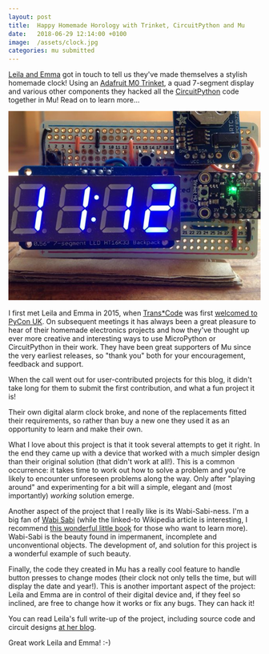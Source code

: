 ```yaml
---
layout: post
title:  Happy Homemade Horology with Trinket, CircuitPython and Mu
date:   2018-06-29 12:14:00 +0100
image:  /assets/clock.jpg
categories: mu submitted
---
```


[Leila and Emma](https://levit.be/) got in touch to tell us they've made
themselves a stylish homemade clock! Using an
[Adafruit M0 Trinket](https://www.adafruit.com/product/3500), a quad 7-segment
display and various other components they hacked all the
[CircuitPython](https://learn.adafruit.com/category/circuitpython) code
together in Mu! Read on to learn more...

<img src="/assets/clock.jpg"/>

I first met Leila and Emma in 2015, when [Trans*Code](https://twitter.com/trans_code)
was first [welcomed to PyCon UK](http://2015.pyconuk.org/transcode/). On
subsequent meetings it has always been a great pleasure to hear of their
homemade electronics projects and how they've thought up ever more creative
and interesting ways to use MicroPython or CircuitPython in their work. They
have been great supporters of Mu since the very earliest releases, so "thank
you" both for your encouragement, feedback and support.

When the call went out for user-contributed projects for this blog, it didn't
take long for them to submit the first contribution, and what a fun project it
is!

Their own digital alarm clock broke, and none of the replacements
fitted their requirements, so rather than buy a new one they used it as an
opportunity to learn and make their own.

What I love about this project is that it took several attempts to get it
right. In the end they came up with a device that worked with a much simpler
design than their original solution (that didn't work at all!). This is a
common occurrence: it takes time to work out how to solve a problem and you're
likely to encounter unforeseen problems along the way. Only after "playing
around" and experimenting for a bit will a simple, elegant and (most
importantly) *working* solution emerge.

Another aspect of the project that I really like is its Wabi-Sabi-ness. I'm a
big fan of [Wabi Sabi](https://en.wikipedia.org/wiki/Wabi-sabi) (while the
linked-to Wikipedia article is interesting, I recommend
[this wonderful little book](https://www.amazon.com/Wabi-Sabi-Artists-Designers-Poets-Philosophers/dp/0981484603/)
for those who want to learn more).
Wabi-Sabi is the beauty found in impermanent, incomplete and unconventional
objects. The development of, and solution for this project is a wonderful
example of such beauty.

Finally, the code they created in Mu has a really cool feature to handle
button presses to change modes (their clock not only tells the time, but will
display the date and year!). This is another important aspect of the project:
Leila and Emma are in control of their digital device and, if they feel so
inclined, are free to change how it works or fix any bugs. They can hack it!

You can read Leila's full write-up of the project, including source code and
circuit designs [at her blog](https://blog.levit.be/we-made-a-clock-with-python/).

Great work Leila and Emma! :-)
